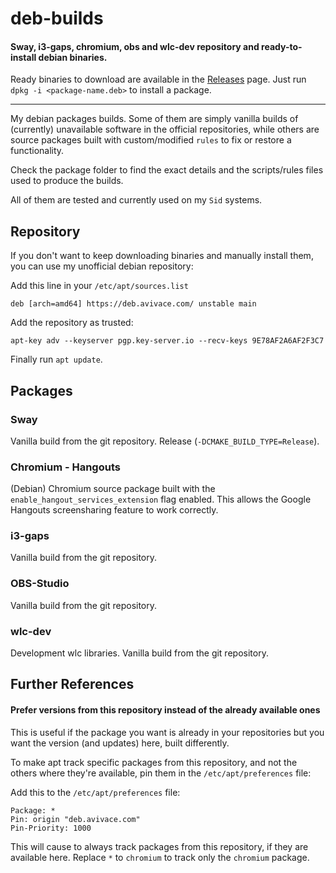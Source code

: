 # deb-builds

#### Sway, i3-gaps, chromium, obs and wlc-dev repository and ready-to-install debian binaries.

Ready binaries to download are available in the [Releases](https://github.com/avivace/deb-builds/releases) page. Just run `dpkg -i <package-name.deb>` to install a package.

---

My debian packages builds. Some of them are simply vanilla builds of (currently) unavailable software in the official repositories, while others are source packages built with custom/modified `rules` to fix or restore a functionality. 

Check the package folder to find the exact details  and the scripts/rules files used to produce the builds.

All of them are tested and currently used on my `Sid` systems.

## Repository
If you don't want to keep downloading binaries and manually install them, you can use my unofficial debian repository:

Add this line in your `/etc/apt/sources.list`
```
deb [arch=amd64] https://deb.avivace.com/ unstable main
```

Add the repository as trusted:
```
apt-key adv --keyserver pgp.key-server.io --recv-keys 9E78AF2A6AF2F3C7
```

Finally run `apt update`.

## Packages

### Sway
Vanilla build from the git repository. Release (`-DCMAKE_BUILD_TYPE=Release`).

### Chromium - Hangouts
(Debian) Chromium source package built with the `enable_hangout_services_extension` flag enabled. This allows the Google Hangouts screensharing feature to work correctly.

### i3-gaps
Vanilla build from the git repository.

### OBS-Studio
Vanilla build from the git repository.

### wlc-dev
Development wlc libraries. Vanilla build from the git repository.


## Further References

#### Prefer versions from this repository instead of the already available ones

This is useful if the package you want is already in your repositories but you want the version (and updates) here, built differently.

To make apt track specific packages from this repository, and not the others where they're available, pin them in the `/etc/apt/preferences` file:

Add this to the `/etc/apt/preferences` file:
```
Package: *
Pin: origin "deb.avivace.com"
Pin-Priority: 1000
```

This will cause to always track packages from this repository, if they are available here. Replace `*` to `chromium` to track only the `chromium` package.
